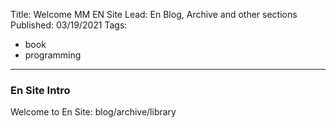 Title: Welcome MM EN Site
Lead: En Blog, Archive and other sections
Published: 03/19/2021
Tags:
  - book
  - programming
---

### En Site Intro
Welcome to En Site: blog/archive/library